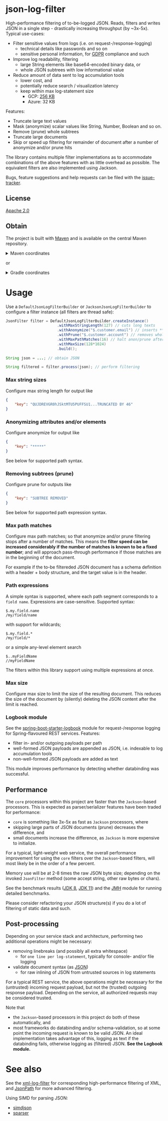# json-log-filter
High-performance filtering of to-be-logged JSON. Reads, filters and writes JSON in a single step - drastically increasing throughput (by ~3x-5x). Typical use-cases:

  * Filter sensitive values from logs (i.e. on request-/response-logging)
     * technical details like passwords and so on
     * sensitive personal information, for [GDPR](https://en.wikipedia.org/wiki/General_Data_Protection_Regulation) compliance and such
  * Improve log readability, filtering
     * large String elements like base64-encoded binary data, or
     * whole JSON subtrees with low informational value
  * Reduce amount of data sent to log accumulation tools
    * lower cost, and
    * potentially reduce search / visualization latency
    * keep within max log-statement size
       * GCP: [256 KB](https://cloud.google.com/logging/quotas)
       * Azure: 32 KB 

Features:

 * Truncate large text values
 * Mask (anonymize) scalar values like String, Number, Boolean and so on.
 * Remove (prune) whole subtrees
 * Truncate large documents
 * Skip or speed up filtering for remainder of document after a number of anonymize and/or prune hits

The library contains multiple filter implementations as to accommodate combinations of the above features with as little overhead as possible. The equivalent filters are also implemented using Jackson.

Bugs, feature suggestions and help requests can be filed with the [issue-tracker].

## License
[Apache 2.0]

## Obtain
The project is built with [Maven] and is available on the central Maven repository. 

<details>
  <summary>Maven coordinates</summary>

Add the property
```xml
<json-log-filter.version>3.0.1</json-log-filter.version>
```

then add

```xml
<dependency>
    <groupId>com.github.skjolber.json-log-filter</groupId>
    <artifactId>core</artifactId>
    <version>${json-log-filter.version}</version>
</dependency>
```

or


```xml
<dependency>
    <groupId>com.github.skjolber.json-log-filter</groupId>
    <artifactId>jackson</artifactId>
    <version>${json-log-filter.version}</version>
</dependency>
```

</details>

or

<details>
  <summary>Gradle coordinates</summary>

For

```groovy
ext {
  jsonLogFilterVersion = '3.0.1'
}
```

add

```groovy
api("com.github.skjolber.json-log-filter:core:${jsonLogFilterVersion}")
```

or

```groovy
api("com.github.skjolber.json-log-filter:jackson:${jsonLogFilterVersion}")
```
</details>

# Usage
Use a `DefaultJsonLogFilterBuilder` or `JacksonJsonLogFilterBuilder` to configure a filter instance (all filters are thread safe): 

```java
JsonFilter filter = DefaultJsonLogFilterBuilder.createInstance()
                       .withMaxStringLength(127) // cuts long texts
                       .withAnonymize("$.customer.email") // inserts ***** for values
                       .withPrune("$.customer.account") // removes whole subtree
                       .withMaxPathMatches(16) // halt anon/prune after a number of hits
                       .withMaxSize(128*1024)
                       .build();
                       
String json = ...; // obtain JSON

String filtered = filter.process(json); // perform filtering                       
```

### Max string sizes
Configure max string length for output like

```json
{
    "key": "QUJDREVGR0hJSktMTU5PUFFSU1...TRUNCATED BY 46"
}
```

### Anonymizing attributes and/or elements
Configure anonymize for output like

```json
{
    "key": "*****"
}
```

See below for supported path syntax.

### Removing subtrees (prune)
Configure prune for outputs like

```json
{
    "key": "SUBTREE REMOVED"
}
```

See below for supported path expression syntax.

### Max path matches
Configure max path matches; so that anonymize and/or prune filtering stops after a number of matches. This means the __filter speed can be increased considerably if the number of matches is known to be a fixed number__; and will approach pass-through performance if those matches are in the beginning of the document.

For example if the to-be filtereded JSON document has a schema definition with a header + body structure, and the target value is in the header.   

### Path expressions
A simple syntax is supported, where each path segment corresponds to a `field name`. Expressions are case-sensitive. Supported syntax:

    $.my.field.name
    /my/field/name

with support for wildcards; 

    $.my.field.*
    /my/field/*

or a simple any-level element search 

    $..myFieldName
    //myFieldName

The filters within this library support using multiple expressions at once.

### Max size
Configure max size to limit the size of the resulting document. This reduces the size of the document by (silently) deleting the JSON content after the limit is reached.

### Logbook module
See the [spring-boot-starter-logbook](frameworks/spring-boot-starter-logbook) module for request-/response logging for Spring-flavoured REST services. Features:

 * filter in- and/or outgoing payloads per path
 * well-formed JSON payloads are appended as JSON, i.e. indexable to log accumulation tools
 * non-well-formed JSON payloads are added as text

This module improves performance by detecting whether databinding was successful.

## Performance
The `core` processors within this project are faster than the `Jackson`-based processors. This is expected as parser/serializer features have been traded for performance:

 * `core` is something like 3x-5x as fast as `Jackson` processors, where
 * skipping large parts of JSON documents (prune) decreases the difference, and
 * small documents increase the difference, as `Jackson` is more expensive to initialize.

For a typical, light-weight web service, the overall performance improvement for using the `core` filters over the `Jackson`-based filters, will most likely be in the order of a few percent.

Memory use will be at 2-8 times the raw JSON byte size; depending on the invoked `JsonFilter` method (some accept string, other raw bytes or chars).

See the benchmark results ([JDK 8](https://jmh.morethan.io/?source=https://raw.githubusercontent.com/skjolber/json-log-filter/master/benchmark/jmh/results/jmh-results-3.0.1.jdk8.json&topBar=off), [JDK 11](https://jmh.morethan.io/?source=https://raw.githubusercontent.com/skjolber/json-log-filter/master/benchmark/jmh/results/jmh-results-3.0.1.jdk11.json&topBar=off)) and the [JMH] module for running detailed benchmarks.

Please consider refactoring your JSON structure(s) if you do a lot of filtering of static data and such.

## Post-processing
Depending on your service stack and architecture, performing two additional operations might be necessary:

 * removing linebreaks (and possibly all extra whitespace)
   * for `one line per log-statement`, typically for console- and/or file logging
 * validate document syntax (as [JSON])
   * for raw inlining of JSON from untrusted sources in log statements

For a typical REST service, the above operations might be necessary for the (untrusted) incoming request payload, but not the (trusted) outgoing response payload. Depending on the service, all authorized requests may be considered trusted.

Note that 
  
 * the `Jackson`-based processors in this project do both of these automatically, and 
 * most frameworks do databinding and/or schema-validation, so at some point the incoming request is known to be valid JSON. An ideal implementation takes advantage of this, logging as text if the databinding fails, otherwise logging as (filtered) JSON. __See the Logbook module.__

# See also
See the [xml-log-filter] for corresponding high-performance filtering of XML, and [JsonPath](https://github.com/json-path/JsonPath) for more advanced filtering.

Using SIMD for parsing JSON: 
 * [simdjson](https://github.com/simdjson/simdjson)
 * [sparser](https://blog.acolyer.org/2018/08/20/filter-before-you-parse-faster-analytics-on-raw-data-with-sparser/)

[Apache 2.0]:			https://www.apache.org/licenses/LICENSE-2.0.html
[issue-tracker]:		https://github.com/skjolber/json-log-filter/issues
[Maven]:				https://maven.apache.org/
[JMH]:					benchmark/jmh
[xml-log-filter]:      	https://github.com/skjolber/xml-log-filter
[High-performance]:		https://jmh.morethan.io/?source=https://raw.githubusercontent.com/skjolber/json-log-filter/master/docs/benchmark/jmh-result.json&topBar=off
[Jackson]:				https://github.com/FasterXML/jackson-core
[JSON]:					https://www.json.org/json-en.html
[Logbook]:				https://github.com/zalando/logbook
